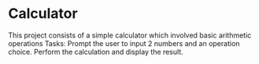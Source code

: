 # Calculator
This project consists of a simple calculator which involved basic arithmetic operations
Tasks:
Prompt the user to input 2 numbers and an operation choice. 
Perform the calculation and display the result.